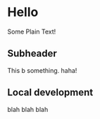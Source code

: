 # Hello

Some Plain Text!

## Subheader

This b something. haha!

## Local development

blah blah blah